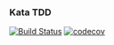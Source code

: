 ### Kata TDD

[![Build Status](https://travis-ci.org/WeRockStar/TDD-Java-Book.svg?branch=master)](https://travis-ci.org/WeRockStar/TDD-Java-Book) [![codecov](https://codecov.io/gh/WeRockStar/TDD-Java-Book/branch/master/graph/badge.svg)](https://codecov.io/gh/WeRockStar/TDD-Java-Book)